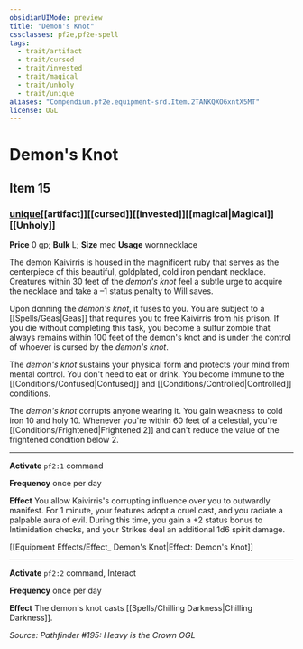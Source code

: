 ```yaml
---
obsidianUIMode: preview
title: "Demon's Knot"
cssclasses: pf2e,pf2e-spell
tags:
  - trait/artifact
  - trait/cursed
  - trait/invested
  - trait/magical
  - trait/unholy
  - trait/unique
aliases: "Compendium.pf2e.equipment-srd.Item.2TANKQXO6xntX5MT"
license: OGL
---
```

# Demon's Knot
## Item 15
### [unique](unique.md "Unique Rarity Trait")[[artifact]][[cursed]][[invested]][[magical|Magical]][[Unholy]]


**Price** 0 gp; 
**Bulk** L; **Size** med
**Usage** wornnecklace

The demon Kaivirris is housed in the magnificent ruby that serves as the centerpiece of this beautiful, goldplated, cold iron pendant necklace. Creatures within 30 feet of the _demon's knot_ feel a subtle urge to acquire the necklace and take a –1 status penalty to Will saves.

Upon donning the _demon's knot_, it fuses to you. You are subject to a [[Spells/Geas|Geas]] that requires you to free Kaivirris from his prison. If you die without completing this task, you become a sulfur zombie that always remains within 100 feet of the demon's knot and is under the control of whoever is cursed by the _demon's knot_.

The _demon's knot_ sustains your physical form and protects your mind from mental control. You don't need to eat or drink. You become immune to the [[Conditions/Confused|Confused]] and [[Conditions/Controlled|Controlled]] conditions.

The _demon's knot_ corrupts anyone wearing it. You gain weakness to cold iron 10 and holy 10. Whenever you're within 60 feet of a celestial, you're [[Conditions/Frightened|Frightened 2]] and can't reduce the value of the frightened condition below 2.

* * *

**Activate** `pf2:1` command

**Frequency** once per day

**Effect** You allow Kaivirris's corrupting influence over you to outwardly manifest. For 1 minute, your features adopt a cruel cast, and you radiate a palpable aura of evil. During this time, you gain a +2 status bonus to Intimidation checks, and your Strikes deal an additional 1d6 spirit damage.

[[Equipment Effects/Effect_ Demon's Knot|Effect: Demon's Knot]]

* * *

**Activate** `pf2:2` command, Interact

**Frequency** once per day

**Effect** The demon's knot casts [[Spells/Chilling Darkness|Chilling Darkness]].

*Source: Pathfinder #195: Heavy is the Crown*
*OGL*